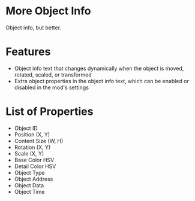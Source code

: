 # More Object Info
Object info, but better.

# Features
- Object info text that changes dynamically when the object is moved, rotated, scaled, or transformed
- Extra object properties in the object info text, which can be enabled or disabled in the mod's settings

# List of Properties
- Object ID
- Position (X, Y)
- Content Size (W, H)
- Rotation (X, Y)
- Scale (X, Y)
- Base Color HSV
- Detail Color HSV
- Object Type
- Object Address
- Object Data
- Object Time